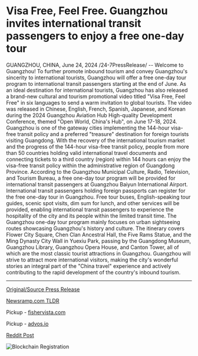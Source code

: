 # Visa Free, Feel Free. Guangzhou invites international transit passengers to enjoy a free one-day tour

GUANGZHOU, CHINA, June 24, 2024 /24-7PressRelease/ -- Welcome to Guangzhou! To further promote inbound tourism and convey Guangzhou's sincerity to international tourists, Guangzhou will offer a free one-day tour program to international transit passengers starting at the end of June.   As an ideal destination for international tourists, Guangzhou has also released a brand-new cultural and tourism promotional video titled "Visa Free, Feel Free" in six languages to send a warm invitation to global tourists. The video was released in Chinese, English, French, Spanish, Japanese, and Korean during the 2024 Guangzhou Aviation Hub High-quality Development Conference, themed "Open World, China's Hub", on June 17-18, 2024.  Guangzhou is one of the gateway cities implementing the 144-hour visa-free transit policy and a preferred "treasure" destination for foreign tourists visiting Guangdong. With the recovery of the international tourism market and the progress of the 144-hour visa-free transit policy, people from more than 50 countries holding valid international travel documents and connecting tickets to a third country (region) within 144 hours can enjoy the visa-free transit policy within the administrative region of Guangdong Province.   According to the Guangzhou Municipal Culture, Radio, Television, and Tourism Bureau, a free one-day tour program will be provided for international transit passengers at Guangzhou Baiyun International Airport. International transit passengers holding foreign passports can register for the free one-day tour in Guangzhou. Free tour buses, English-speaking tour guides, scenic spot visits, dim sum for lunch, and other services will be provided, enabling international transit passengers to experience the hospitality of the city and its people within the limited transit time.  The Guangzhou one-day tour program mainly focuses on urban sightseeing routes showcasing Guangzhou's history and culture. The itinerary covers Flower City Square, Chen Clan Ancestral Hall, the Five Rams Statue, and the Ming Dynasty City Wall in Yuexiu Park, passing by the Guangdong Museum, Guangzhou Library, Guangzhou Opera House, and Canton Tower, all of which are the most classic tourist attractions in Guangzhou.  Guangzhou will strive to attract more international visitors, making the city's wonderful stories an integral part of the "China travel" experience and actively contributing to the rapid development of the country's inbound tourism. 

---

[Original/Source Press Release](https://www.24-7pressrelease.com/press-release/511944/visa-free-feel-free-guangzhou-invites-international-transit-passengers-to-enjoy-a-free-one-day-tour)
                    

[Newsramp.com TLDR](https://newsramp.com/curated-news/guangzhou-offers-free-one-day-tour-to-international-transit-passengers/7fe5755a1b1ec3245675376d37d7f525) 


Pickup - [fishervista.com](https://fishervista.com/en/guangzhou-launches-free-one-day-tour-for-international-transit-passengers/20244407)

Pickup - [advos.io](https://advos.io/en/guangzhou-introduces-free-one-day-tour-for-international-transit-passengers/20244407)
 



[Reddit Post](https://www.reddit.com/r/TravelAndLeisureNews/comments/1dn7lgv/guangzhou_offers_free_oneday_tour_to/) 



![Blockchain Registration](https://cdn.newsramp.app/24-7PressRelease/qrcode/246/24/quay3QQV.webp)